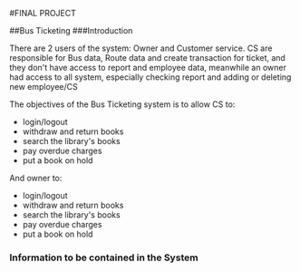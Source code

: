 #FINAL PROJECT

##Bus Ticketing
###Introduction

There are 2 users of the system: Owner and Customer service. CS are responsible for Bus data, Route data and create transaction for ticket, and they don't have access to report and employee data, meanwhile an owner had access to all system, especially checking report and adding or deleting new employee/CS

The objectives of the Bus Ticketing system is to allow CS to:  
* login/logout 
* withdraw and return books  
* search the library's books  
* pay overdue charges  
* put a book on hold 

And owner to:  
* login/logout 
* withdraw and return books  
* search the library's books  
* pay overdue charges  
* put a book on hold 
### Information to be contained in the System 
